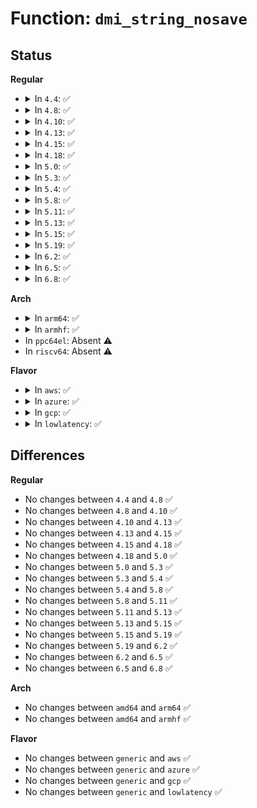 # Function: <code>dmi_string_nosave</code>

## Status
<b>Regular</b>
<ul>
<li>
<details>
<summary>In <code>4.4</code>: ✅</summary>

```c
const char *dmi_string_nosave(const struct dmi_header *dm, u8 s);
```

**Collision:** Unique Static

**Inline:** No

**Transformation:** False

**Instances:**

```
In drivers/firmware/dmi_scan.c (ffffffff81fb4d67)
Location: drivers/firmware/dmi_scan.c:44
Inline: False
Direct callers:
  - drivers/firmware/dmi_scan.c:dmi_string
  - drivers/firmware/dmi_scan.c:dmi_decode
  - drivers/firmware/dmi_scan.c:dmi_decode
  - drivers/firmware/dmi_scan.c:dmi_decode
```
**Symbols:**

```
ffffffff81fb4d67-ffffffff81fb4deb: dmi_string_nosave (STB_LOCAL)
```
</details>
</li>
<li>
<details>
<summary>In <code>4.8</code>: ✅</summary>

```c
const char *dmi_string_nosave(const struct dmi_header *dm, u8 s);
```

**Collision:** Unique Static

**Inline:** No

**Transformation:** False

**Instances:**

```
In drivers/firmware/dmi_scan.c (ffffffff81fe21ed)
Location: drivers/firmware/dmi_scan.c:44
Inline: False
Direct callers:
  - drivers/firmware/dmi_scan.c:dmi_decode
  - drivers/firmware/dmi_scan.c:dmi_decode
  - drivers/firmware/dmi_scan.c:dmi_decode
  - drivers/firmware/dmi_scan.c:dmi_string
```
**Symbols:**

```
ffffffff81fe21ed-ffffffff81fe2271: dmi_string_nosave (STB_LOCAL)
```
</details>
</li>
<li>
<details>
<summary>In <code>4.10</code>: ✅</summary>

```c
const char *dmi_string_nosave(const struct dmi_header *dm, u8 s);
```

**Collision:** Unique Static

**Inline:** No

**Transformation:** False

**Instances:**

```
In drivers/firmware/dmi_scan.c (ffffffff8201ffca)
Location: drivers/firmware/dmi_scan.c:44
Inline: False
Direct callers:
  - drivers/firmware/dmi_scan.c:dmi_decode
  - drivers/firmware/dmi_scan.c:dmi_decode
  - drivers/firmware/dmi_scan.c:dmi_decode
  - drivers/firmware/dmi_scan.c:dmi_string
```
**Symbols:**

```
ffffffff8201ffca-ffffffff8202004e: dmi_string_nosave (STB_LOCAL)
```
</details>
</li>
<li>
<details>
<summary>In <code>4.13</code>: ✅</summary>

```c
const char *dmi_string_nosave(const struct dmi_header *dm, u8 s);
```

**Collision:** Unique Static

**Inline:** No

**Transformation:** False

**Instances:**

```
In drivers/firmware/dmi_scan.c (ffffffff82102a60)
Location: drivers/firmware/dmi_scan.c:44
Inline: False
Direct callers:
  - drivers/firmware/dmi_scan.c:dmi_decode
  - drivers/firmware/dmi_scan.c:dmi_decode
  - drivers/firmware/dmi_scan.c:dmi_decode
  - drivers/firmware/dmi_scan.c:dmi_string
```
**Symbols:**

```
ffffffff82102a60-ffffffff82102af5: dmi_string_nosave (STB_LOCAL)
```
</details>
</li>
<li>
<details>
<summary>In <code>4.15</code>: ✅</summary>

```c
const char *dmi_string_nosave(const struct dmi_header *dm, u8 s);
```

**Collision:** Unique Static

**Inline:** No

**Transformation:** False

**Instances:**

```
In drivers/firmware/dmi_scan.c (ffffffff8270c13c)
Location: drivers/firmware/dmi_scan.c:44
Inline: False
Direct callers:
  - drivers/firmware/dmi_scan.c:dmi_decode
  - drivers/firmware/dmi_scan.c:dmi_decode
  - drivers/firmware/dmi_scan.c:dmi_decode
  - drivers/firmware/dmi_scan.c:dmi_string
```
**Symbols:**

```
ffffffff8270c13c-ffffffff8270c1d1: dmi_string_nosave (STB_LOCAL)
```
</details>
</li>
<li>
<details>
<summary>In <code>4.18</code>: ✅</summary>

```c
const char *dmi_string_nosave(const struct dmi_header *dm, u8 s);
```

**Collision:** Unique Static

**Inline:** No

**Transformation:** False

**Instances:**

```
In drivers/firmware/dmi_scan.c (ffffffff827363d2)
Location: drivers/firmware/dmi_scan.c:40
Inline: False
Direct callers:
  - drivers/firmware/dmi_scan.c:dmi_decode
  - drivers/firmware/dmi_scan.c:dmi_decode
  - drivers/firmware/dmi_scan.c:dmi_decode
  - drivers/firmware/dmi_scan.c:dmi_string
```
**Symbols:**

```
ffffffff827363d2-ffffffff82736433: dmi_string_nosave (STB_LOCAL)
```
</details>
</li>
<li>
<details>
<summary>In <code>5.0</code>: ✅</summary>

```c
const char *dmi_string_nosave(const struct dmi_header *dm, u8 s);
```

**Collision:** Unique Static

**Inline:** No

**Transformation:** False

**Instances:**

```
In drivers/firmware/dmi_scan.c (ffffffff828f02fe)
Location: drivers/firmware/dmi_scan.c:40
Inline: False
Direct callers:
  - drivers/firmware/dmi_scan.c:dmi_decode
  - drivers/firmware/dmi_scan.c:dmi_decode
  - drivers/firmware/dmi_scan.c:dmi_decode
  - drivers/firmware/dmi_scan.c:dmi_string
```
**Symbols:**

```
ffffffff828f02fe-ffffffff828f035f: dmi_string_nosave (STB_LOCAL)
```
</details>
</li>
<li>
<details>
<summary>In <code>5.3</code>: ✅</summary>

```c
const char *dmi_string_nosave(const struct dmi_header *dm, u8 s);
```

**Collision:** Unique Static

**Inline:** No

**Transformation:** False

**Instances:**

```
In drivers/firmware/dmi_scan.c (ffffffff8290ba1e)
Location: drivers/firmware/dmi_scan.c:41
Inline: False
Direct callers:
  - drivers/firmware/dmi_scan.c:dmi_decode
  - drivers/firmware/dmi_scan.c:dmi_decode
  - drivers/firmware/dmi_scan.c:dmi_decode
  - drivers/firmware/dmi_scan.c:dmi_string
```
**Symbols:**

```
ffffffff8290ba1e-ffffffff8290ba7f: dmi_string_nosave (STB_LOCAL)
```
</details>
</li>
<li>
<details>
<summary>In <code>5.4</code>: ✅</summary>

```c
const char *dmi_string_nosave(const struct dmi_header *dm, u8 s);
```

**Collision:** Unique Static

**Inline:** No

**Transformation:** False

**Instances:**

```
In drivers/firmware/dmi_scan.c (ffffffff829153e7)
Location: drivers/firmware/dmi_scan.c:41
Inline: False
Direct callers:
  - drivers/firmware/dmi_scan.c:dmi_decode
  - drivers/firmware/dmi_scan.c:dmi_decode
  - drivers/firmware/dmi_scan.c:dmi_decode
  - drivers/firmware/dmi_scan.c:dmi_string
```
**Symbols:**

```
ffffffff829153e7-ffffffff82915448: dmi_string_nosave (STB_LOCAL)
```
</details>
</li>
<li>
<details>
<summary>In <code>5.8</code>: ✅</summary>

```c
const char *dmi_string_nosave(const struct dmi_header *dm, u8 s);
```

**Collision:** Unique Static

**Inline:** No

**Transformation:** False

**Instances:**

```
In drivers/firmware/dmi_scan.c (ffffffff82d27863)
Location: drivers/firmware/dmi_scan.c:46
Inline: False
Direct callers:
  - drivers/firmware/dmi_scan.c:dmi_decode
  - drivers/firmware/dmi_scan.c:dmi_decode
  - drivers/firmware/dmi_scan.c:dmi_decode
  - drivers/firmware/dmi_scan.c:dmi_string
```
**Symbols:**

```
ffffffff82d27863-ffffffff82d278c4: dmi_string_nosave (STB_LOCAL)
```
</details>
</li>
<li>
<details>
<summary>In <code>5.11</code>: ✅</summary>

```c
const char *dmi_string_nosave(const struct dmi_header *dm, u8 s);
```

**Collision:** Unique Static

**Inline:** No

**Transformation:** False

**Instances:**

```
In drivers/firmware/dmi_scan.c (ffffffff83015f7b)
Location: drivers/firmware/dmi_scan.c:46
Inline: False
Direct callers:
  - drivers/firmware/dmi_scan.c:dmi_decode
  - drivers/firmware/dmi_scan.c:dmi_decode
  - drivers/firmware/dmi_scan.c:dmi_decode
  - drivers/firmware/dmi_scan.c:dmi_string
```
**Symbols:**

```
ffffffff83015f7b-ffffffff83015fdc: dmi_string_nosave (STB_LOCAL)
```
</details>
</li>
<li>
<details>
<summary>In <code>5.13</code>: ✅</summary>

```c
const char *dmi_string_nosave(const struct dmi_header *dm, u8 s);
```

**Collision:** Unique Static

**Inline:** No

**Transformation:** False

**Instances:**

```
In drivers/firmware/dmi_scan.c (ffffffff83220f24)
Location: drivers/firmware/dmi_scan.c:46
Inline: False
Direct callers:
  - drivers/firmware/dmi_scan.c:dmi_decode
  - drivers/firmware/dmi_scan.c:dmi_decode
  - drivers/firmware/dmi_scan.c:dmi_decode
  - drivers/firmware/dmi_scan.c:dmi_string
```
**Symbols:**

```
ffffffff83220f24-ffffffff83220f85: dmi_string_nosave (STB_LOCAL)
```
</details>
</li>
<li>
<details>
<summary>In <code>5.15</code>: ✅</summary>

```c
const char *dmi_string_nosave(const struct dmi_header *dm, u8 s);
```

**Collision:** Unique Static

**Inline:** No

**Transformation:** False

**Instances:**

```
In drivers/firmware/dmi_scan.c (ffffffff8330a938)
Location: drivers/firmware/dmi_scan.c:46
Inline: False
Direct callers:
  - drivers/firmware/dmi_scan.c:dmi_decode
  - drivers/firmware/dmi_scan.c:dmi_decode
  - drivers/firmware/dmi_scan.c:dmi_decode
  - drivers/firmware/dmi_scan.c:dmi_string
```
**Symbols:**

```
ffffffff8330a938-ffffffff8330a999: dmi_string_nosave (STB_LOCAL)
```
</details>
</li>
<li>
<details>
<summary>In <code>5.19</code>: ✅</summary>

```c
const char *dmi_string_nosave(const struct dmi_header *dm, u8 s);
```

**Collision:** Unique Static

**Inline:** No

**Transformation:** False

**Instances:**

```
In drivers/firmware/dmi_scan.c (ffffffff834c420c)
Location: drivers/firmware/dmi_scan.c:46
Inline: False
Direct callers:
  - drivers/firmware/dmi_scan.c:dmi_decode
  - drivers/firmware/dmi_scan.c:dmi_decode
  - drivers/firmware/dmi_scan.c:dmi_decode
  - drivers/firmware/dmi_scan.c:dmi_string
```
**Symbols:**

```
ffffffff834c420c-ffffffff834c4276: dmi_string_nosave (STB_LOCAL)
```
</details>
</li>
<li>
<details>
<summary>In <code>6.2</code>: ✅</summary>

```c
const char *dmi_string_nosave(const struct dmi_header *dm, u8 s);
```

**Collision:** Unique Static

**Inline:** No

**Transformation:** False

**Instances:**

```
In drivers/firmware/dmi_scan.c (ffffffff83f04450)
Location: drivers/firmware/dmi_scan.c:46
Inline: False
Direct callers:
  - drivers/firmware/dmi_scan.c:dmi_decode
  - drivers/firmware/dmi_scan.c:dmi_decode
  - drivers/firmware/dmi_scan.c:dmi_decode
  - drivers/firmware/dmi_scan.c:dmi_string
```
**Symbols:**

```
ffffffff83f04450-ffffffff83f044e0: dmi_string_nosave (STB_LOCAL)
```
</details>
</li>
<li>
<details>
<summary>In <code>6.5</code>: ✅</summary>

```c
const char *dmi_string_nosave(const struct dmi_header *dm, u8 s);
```

**Collision:** Unique Static

**Inline:** No

**Transformation:** False

**Instances:**

```
In drivers/firmware/dmi_scan.c (ffffffff8372a430)
Location: drivers/firmware/dmi_scan.c:46
Inline: False
Direct callers:
  - drivers/firmware/dmi_scan.c:dmi_decode
  - drivers/firmware/dmi_scan.c:dmi_decode
  - drivers/firmware/dmi_scan.c:dmi_decode
  - drivers/firmware/dmi_scan.c:dmi_string
```
**Symbols:**

```
ffffffff8372a430-ffffffff8372a4c0: dmi_string_nosave (STB_LOCAL)
```
</details>
</li>
<li>
<details>
<summary>In <code>6.8</code>: ✅</summary>

```c
const char *dmi_string_nosave(const struct dmi_header *dm, u8 s);
```

**Collision:** Unique Static

**Inline:** No

**Transformation:** False

**Instances:**

```
In drivers/firmware/dmi_scan.c (ffffffff8395e3f0)
Location: drivers/firmware/dmi_scan.c:46
Inline: False
Direct callers:
  - drivers/firmware/dmi_scan.c:dmi_decode
  - drivers/firmware/dmi_scan.c:dmi_decode
  - drivers/firmware/dmi_scan.c:dmi_decode
  - drivers/firmware/dmi_scan.c:dmi_string
```
**Symbols:**

```
ffffffff8395e3f0-ffffffff8395e480: dmi_string_nosave (STB_LOCAL)
```
</details>
</li>
</ul>
<b>Arch</b>
<ul>
<li>
<details>
<summary>In <code>arm64</code>: ✅</summary>

```c
const char *dmi_string_nosave(const struct dmi_header *dm, u8 s);
```

**Collision:** Unique Static

**Inline:** No

**Transformation:** False

**Instances:**

```
In drivers/firmware/dmi_scan.c (ffff8000114a3460)
Location: drivers/firmware/dmi_scan.c:41
Inline: False
Direct callers:
  - drivers/firmware/dmi_scan.c:dmi_decode
  - drivers/firmware/dmi_scan.c:dmi_decode
  - drivers/firmware/dmi_scan.c:dmi_decode
  - drivers/firmware/dmi_scan.c:dmi_string
```
**Symbols:**

```
ffff8000114a3460-ffff8000114a34dc: dmi_string_nosave (STB_LOCAL)
```
</details>
</li>
<li>
<details>
<summary>In <code>armhf</code>: ✅</summary>

```c
const char *dmi_string_nosave(const struct dmi_header *dm, u8 s);
```

**Collision:** Unique Static

**Inline:** No

**Transformation:** False

**Instances:**

```
In drivers/firmware/dmi_scan.c (c15a5c0c)
Location: drivers/firmware/dmi_scan.c:41
Inline: False
Direct callers:
  - drivers/firmware/dmi_scan.c:dmi_decode
  - drivers/firmware/dmi_scan.c:dmi_decode
  - drivers/firmware/dmi_scan.c:dmi_decode
  - drivers/firmware/dmi_scan.c:dmi_string
```
**Symbols:**

```
c15a5c0c-c15a5c90: dmi_string_nosave (STB_LOCAL)
```
</details>
</li>
<li>
In <code>ppc64el</code>: Absent ⚠️
</li>
<li>
In <code>riscv64</code>: Absent ⚠️
</li>
</ul>
<b>Flavor</b>
<ul>
<li>
<details>
<summary>In <code>aws</code>: ✅</summary>

```c
const char *dmi_string_nosave(const struct dmi_header *dm, u8 s);
```

**Collision:** Unique Static

**Inline:** No

**Transformation:** False

**Instances:**

```
In drivers/firmware/dmi_scan.c (ffffffff828fa93b)
Location: drivers/firmware/dmi_scan.c:41
Inline: False
Direct callers:
  - drivers/firmware/dmi_scan.c:dmi_decode
  - drivers/firmware/dmi_scan.c:dmi_decode
  - drivers/firmware/dmi_scan.c:dmi_decode
  - drivers/firmware/dmi_scan.c:dmi_string
```
**Symbols:**

```
ffffffff828fa93b-ffffffff828fa99c: dmi_string_nosave (STB_LOCAL)
```
</details>
</li>
<li>
<details>
<summary>In <code>azure</code>: ✅</summary>

```c
const char *dmi_string_nosave(const struct dmi_header *dm, u8 s);
```

**Collision:** Unique Static

**Inline:** No

**Transformation:** False

**Instances:**

```
In drivers/firmware/dmi_scan.c (ffffffff828f21d7)
Location: drivers/firmware/dmi_scan.c:41
Inline: False
Direct callers:
  - drivers/firmware/dmi_scan.c:dmi_decode
  - drivers/firmware/dmi_scan.c:dmi_decode
  - drivers/firmware/dmi_scan.c:dmi_decode
  - drivers/firmware/dmi_scan.c:dmi_string
```
**Symbols:**

```
ffffffff828f21d7-ffffffff828f2238: dmi_string_nosave (STB_LOCAL)
```
</details>
</li>
<li>
<details>
<summary>In <code>gcp</code>: ✅</summary>

```c
const char *dmi_string_nosave(const struct dmi_header *dm, u8 s);
```

**Collision:** Unique Static

**Inline:** No

**Transformation:** False

**Instances:**

```
In drivers/firmware/dmi_scan.c (ffffffff8290fa1c)
Location: drivers/firmware/dmi_scan.c:41
Inline: False
Direct callers:
  - drivers/firmware/dmi_scan.c:dmi_decode
  - drivers/firmware/dmi_scan.c:dmi_decode
  - drivers/firmware/dmi_scan.c:dmi_decode
  - drivers/firmware/dmi_scan.c:dmi_string
```
**Symbols:**

```
ffffffff8290fa1c-ffffffff8290fa7d: dmi_string_nosave (STB_LOCAL)
```
</details>
</li>
<li>
<details>
<summary>In <code>lowlatency</code>: ✅</summary>

```c
const char *dmi_string_nosave(const struct dmi_header *dm, u8 s);
```

**Collision:** Unique Static

**Inline:** No

**Transformation:** False

**Instances:**

```
In drivers/firmware/dmi_scan.c (ffffffff82916449)
Location: drivers/firmware/dmi_scan.c:41
Inline: False
Direct callers:
  - drivers/firmware/dmi_scan.c:dmi_decode
  - drivers/firmware/dmi_scan.c:dmi_decode
  - drivers/firmware/dmi_scan.c:dmi_decode
  - drivers/firmware/dmi_scan.c:dmi_string
```
**Symbols:**

```
ffffffff82916449-ffffffff829164aa: dmi_string_nosave (STB_LOCAL)
```
</details>
</li>
</ul>

## Differences
<b>Regular</b>
<ul>
<li>
No changes between <code>4.4</code> and <code>4.8</code> ✅
</li>
<li>
No changes between <code>4.8</code> and <code>4.10</code> ✅
</li>
<li>
No changes between <code>4.10</code> and <code>4.13</code> ✅
</li>
<li>
No changes between <code>4.13</code> and <code>4.15</code> ✅
</li>
<li>
No changes between <code>4.15</code> and <code>4.18</code> ✅
</li>
<li>
No changes between <code>4.18</code> and <code>5.0</code> ✅
</li>
<li>
No changes between <code>5.0</code> and <code>5.3</code> ✅
</li>
<li>
No changes between <code>5.3</code> and <code>5.4</code> ✅
</li>
<li>
No changes between <code>5.4</code> and <code>5.8</code> ✅
</li>
<li>
No changes between <code>5.8</code> and <code>5.11</code> ✅
</li>
<li>
No changes between <code>5.11</code> and <code>5.13</code> ✅
</li>
<li>
No changes between <code>5.13</code> and <code>5.15</code> ✅
</li>
<li>
No changes between <code>5.15</code> and <code>5.19</code> ✅
</li>
<li>
No changes between <code>5.19</code> and <code>6.2</code> ✅
</li>
<li>
No changes between <code>6.2</code> and <code>6.5</code> ✅
</li>
<li>
No changes between <code>6.5</code> and <code>6.8</code> ✅
</li>
</ul>
<b>Arch</b>
<ul>
<li>
No changes between <code>amd64</code> and <code>arm64</code> ✅
</li>
<li>
No changes between <code>amd64</code> and <code>armhf</code> ✅
</li>
</ul>
<b>Flavor</b>
<ul>
<li>
No changes between <code>generic</code> and <code>aws</code> ✅
</li>
<li>
No changes between <code>generic</code> and <code>azure</code> ✅
</li>
<li>
No changes between <code>generic</code> and <code>gcp</code> ✅
</li>
<li>
No changes between <code>generic</code> and <code>lowlatency</code> ✅
</li>
</ul>
